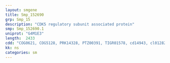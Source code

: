 ```yaml
---
layout: smgene
title: Smp_152690
grp: Smp_15
description: "CDK5 regulatory subunit associated protein"
smp: Smp_152690.1
uniprot: "G4M1E3"
length:  2433
cdd: "COG0621, COG5128, PRK14328, PTZ00391, TIGR01578, cd14943, cl01282, cl03017, cl18962, cl21538, pfam00919, pfam01938, pfam04051, pfam04055, smart00729"
kk: ns
categories: sm
---
```

